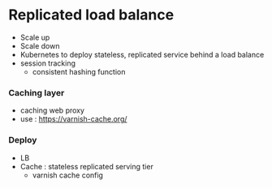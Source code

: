 # Replicated load balance
- Scale up 
- Scale down 
- Kubernetes to deploy stateless, replicated service behind a load balance 
- session tracking 
    - consistent hashing function 

### Caching layer 
- caching web proxy 
- use : https://varnish-cache.org/ 


### Deploy 
- LB 
- Cache : stateless replicated serving tier 
    - varnish cache config 
    